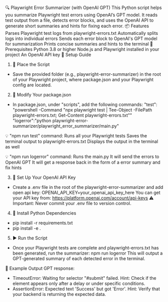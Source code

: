 🔍 Playwright Error Summarizer (with OpenAI GPT)
This Python script helps you summarize Playwright test errors using OpenAI’s GPT model. It reads test output from a file, detects error blocks, and uses the OpenAI API to generate short summaries and hints for fixing each error.
📦 Features
Parses Playwright test logs from playwright-errors.txt
Automatically splits logs into individual errors
Sends each error block to OpenAI's GPT model for summarization
Prints concise summaries and hints to the terminal
🧱 Prerequisites
Python 3.8 or higher
Node.js and Playwright installed in your project
An OpenAI API key
🚀 Setup Guide
1. 📁 Place the Script 
- Save the provided folder (e.g., playwright-error-summarizer) in the root of your Playwright project, where package.json and your Playwright config are located.

2. 🧪 Modify Your package.json 
- In package.json, under "scripts", add the following commands:
"test": "powershell -Command \"npx playwright test | Tee-Object -FilePath playwright-errors.txt; Get-Content playwright-errors.txt\""
"logerror":"python playwright-error-summarizer/playwright_error_summarizer/main.py" 

💡 "npm run test" command:
Runs all your Playwright tests
Saves the terminal output to playwright-errors.txt
Displays the output in the terminal as well

💡 "npm run logerror" command:
Runs the main.py
It will send the errors to OpenAI GPT
It will get a response back in the form of a error summary and fix hints

3. 🔑 Set Up Your OpenAI API Key
- Create a .env file in the root of the playwright-error-summarizer and add open api key:
OPENAI_API_KEY=your_openai_api_key_here
You can get your API key from: https://platform.openai.com/account/api-keys
⚠️ Important: Never commit your .env file to version control.

4. 📄 Install Python Dependencies
- pip install -r requirements.txt
- pip install -e .

5. ▶️ Run the Script
- Once your Playwright tests are complete and playwright-errors.txt has been generated, run the summarizer:
npm run logerror
This will output a GPT-generated summary of each detected error in the terminal.

🧪 Example Output
GPT response:
- TimeoutError: Waiting for selector "#submit" failed. Hint: Check if the element appears only after a delay or under specific conditions.
- AssertionError: Expected text 'Success' but got 'Error'. Hint: Verify that your backend is returning the expected data.